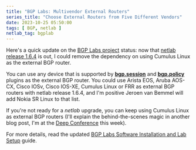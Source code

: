 ```yaml
---
title: "BGP Labs: Multivendor External Routers"
series_title: "Choose External Routers from Five Different Vendors"
date: 2023-10-25 05:50:00
tags: [ BGP, netlab ]
netlab_tag: bgplab
---
```

Here's a quick update on the [BGP Labs project](https://bgplabs.net/) status: now that [netlab release 1.6.4](/2023/10/netlab-1-6-4-more-bgp-nerd-knobs/) is out, I could remove the dependency on using Cumulus Linux as the external BGP router.

You can use any device that is supported by **[bgp.session](https://netlab.tools/plugins/bgp.session/)** and **[bgp.policy](https://netlab.tools/plugins/bgp.policy/)** plugins as the external BGP router. You could use Arista EOS, Aruba AOS-CX, Cisco IOSv, Cisco IOS-XE, Cumulus Linux or FRR as external BGP routers with netlab release 1.6.4, and I'm positive Jeroen van Bemmel will add Nokia SR Linux to that list.

If you're not ready for a _netlab_ upgrade, you can keep using Cumulus Linux as external BGP routers (I'll explain the behind-the-scenes magic in another blog post, I'm at the [Deep Conference](https://deep-conference.com/) this week).

For more details, read the updated [BGP Labs Software Installation and Lab Setup](https://bgplabs.net/1-setup/) guide.
